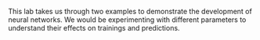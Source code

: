 This lab takes us through two examples to demonstrate the development of neural networks. We would be experimenting with different parameters to understand their effects on trainings and predictions.
